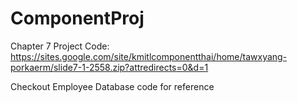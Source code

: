 # ComponentProj

Chapter 7 Project Code: https://sites.google.com/site/kmitlcomponentthai/home/tawxyang-porkaerm/slide7-1-2558.zip?attredirects=0&d=1

Checkout Employee Database code for reference
